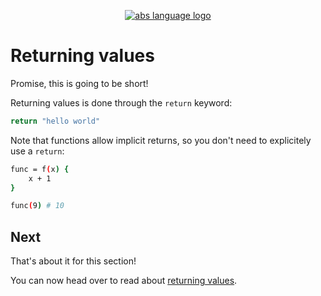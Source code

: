<p align="center">
  <a href="https://abs-lang.org/">
    <img alt="abs language logo" src="https://github.com/odino/abs/blob/master/bin/abs-horizontal.png?raw=true">
  </a>
</p>

# Returning values

Promise, this is going to be short!

Returning values is done through the
`return` keyword:

``` bash
return "hello world"
```

Note that functions allow implicit returns,
so you don't need to explicitely use a `return`:

``` bash
func = f(x) {
    x + 1
}

func(9) # 10
```

## Next

That's about it for this section!

You can now head over to read about [returning values](/syntax/return).